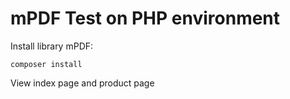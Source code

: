 # mPDF Test on PHP environment

Install library mPDF:

`composer install`

View index page and product page